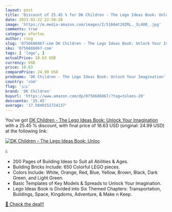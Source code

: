 ```yaml
---
layout: post
title: 'Discount of 25.45 % for DK Children - The Lego Ideas Book: Unloc'
date: 2021-02-22 22:58:28
image: 'https://m.media-amazon.com/images/I/5166mt20ZRL._SL400_.jpg'
comments: true
category: ofertas
author: ring
slug: '0756686067-com DK Children - The Lego Ideas Book: Unlock Your Imagination'
sku: '0756686067-com'
tags: [ 'lego', ]
actualPrice: 18.63 USD
currency: USD
price: 18.63
comparePrice: 24.99 USD
prodname: 'DK Children - The Lego Ideas Book: Unlock Your Imagination'
country: 'com'
flag: '🇺🇸'
brand: 'DK Children'
buyurl: 'https://www.amazon.com/dp/0756686067/?tag=tolees-20'
descuento: '25.45'
average: '17.5046551724137'
---
```


You've got [DK Children - The Lego Ideas Book: Unlock Your Imagination](https://www.amazon.com/dp/0756686067/?tag=tolees-20) with a  25.45 % discount, with final price of 18.63 USD (original: 24.99 USD) at the following link:

[![DK Children - The Lego Ideas Book: Unloc](https://m.media-amazon.com/images/I/5166mt20ZRL._SL400_.jpg)](https://www.amazon.com/dp/0756686067/?tag=tolees-20)

ℹ️:

- 200 Pages of Building Ideas to Suit all Abilities & Ages.
- Building Bricks Include: 650 Colorful LEGO pieces.
- Colors Include: White, Orange, Red, Blue, Yellow, Brown, Black, Dark Green, and Light Green.
- Basic Templates of Key Models & Spreads to Unlock Your Imagination.
- Lego Ideas Book is Divided into Six Themed Chapters: Transportation, Buildings, Space, Kingdoms, Adventure, & Make n Keep.

[🛒 Check the deal!!](https://www.amazon.com/dp/0756686067/?tag=tolees-20)
